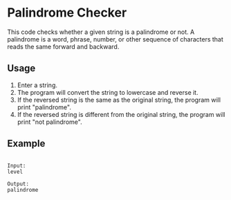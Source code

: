 # Palindrome Checker

This code checks whether a given string is a palindrome or not. A palindrome is a word, phrase, number, or other sequence of characters that reads the same forward and backward.

## Usage

1. Enter a string.
2. The program will convert the string to lowercase and reverse it.
3. If the reversed string is the same as the original string, the program will print "palindrome".
4. If the reversed string is different from the original string, the program will print "not palindrome".

## Example
```

Input:
level
```
```
Output:
palindrome
```

